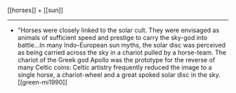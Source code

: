 [[horses]] + [[sun]]

---

  - "Horses were closely linked to the solar cult. They were envisaged as animals of sufficient speed and prestige to carry the sky-god into battle...In many Indo-European sun myths, the solar disc was perceived as being carried across the sky in a chariot pulled by a horse-team. The chariot of the Greek god Apollo was the prototype for the reverse of many Celtic coins: Celtic artistry frequently reduced the image to a single horse, a chariot-wheel and a great spoked solar disc in the sky. [[green-mi1990]]